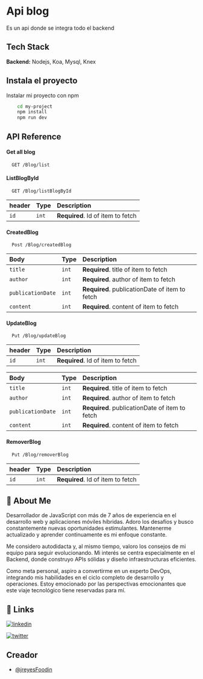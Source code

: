 
# Api blog

Es un api donde se integra todo el backend


## Tech Stack

**Backend:** Nodejs, Koa, Mysql, Knex

## Instala el proyecto

Instalar mi proyecto con npm

```bash
    cd my-project
    npm install
    npm run dev
```

## API Reference

#### Get all blog

```http
  GET /Blog/list
```


#### ListBlogById

```http
  GET /Blog/listBlogById
```

| header | Type     | Description                       |
| :-------- | :------- | :-------------------------------- |
| `id`      | `int` | **Required**. Id of item to fetch |

####  CreatedBlog

```http
  Post /Blog/createdBlog
```

| Body | Type     | Description                       |
| :-------- | :------- | :-------------------------------- |
| `title`      | `int` | **Required**. title of item to fetch |
| `author`      | `int` | **Required**. author of item to fetch |
| `publicationDate`      | `int` | **Required**. publicationDate of item to fetch |
| `content`      | `int` | **Required**. content of item to fetch |


####  UpdateBlog

```http
  Put /Blog/updateBlog
```

| header | Type     | Description                       |
| :-------- | :------- | :-------------------------------- |
| `id`      | `int` | **Required**. Id of item to fetch |

| Body | Type     | Description                       |
| :-------- | :------- | :-------------------------------- |
| `title`      | `int` | **Required**. title of item to fetch |
| `author`      | `int` | **Required**. author of item to fetch |
| `publicationDate`      | `int` | **Required**. publicationDate of item to fetch |
| `content`      | `int` | **Required**. content of item to fetch |


####  RemoverBlog

```http
  Put /Blog/removerBlog
```

| header | Type     | Description                       |
| :-------- | :------- | :-------------------------------- |
| `id`      | `int` | **Required**. Id of item to fetch |


## 🚀 About Me
Desarrollador de JavaScript con más de 7 años de experiencia en el desarrollo web y aplicaciones móviles híbridas. Adoro los desafíos y busco constantemente nuevas oportunidades estimulantes. Mantenerme actualizado y aprender continuamente es mi enfoque constante.

Me considero autodidacta y, al mismo tiempo, valoro los consejos de mi equipo para seguir evolucionando. Mi interés se centra especialmente en el Backend, donde construyo APIs sólidas y diseño infraestructuras eficientes.

Como meta personal, aspiro a convertirme en un experto DevOps, integrando mis habilidades en el ciclo completo de desarrollo y operaciones. Estoy emocionado por las perspectivas emocionantes que este viaje tecnológico tiene reservadas para mí.


## 🔗 Links

[![linkedin](https://img.shields.io/badge/linkedin-0A66C2?style=for-the-badge&logo=linkedin&logoColor=white)](https://www.linkedin.com/in/juan-reyes-celestino-48b82857/)

[![twitter](https://img.shields.io/badge/twitter-1DA1F2?style=for-the-badge&logo=twitter&logoColor=white)](https://twitter.com/helloJuanxoRc)


## Creador

- [@jreyesFoodin](https://github.com/jreyesFoodin)